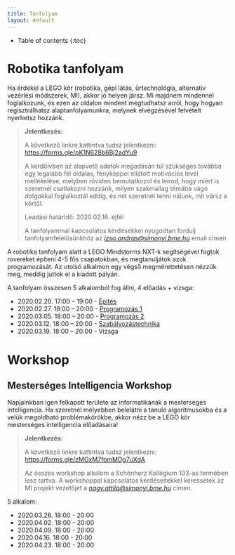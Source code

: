 ```yaml
---
title: Tanfolyam
layout: default
---
```


* Table of contents
{:toc}

# Robotika tanfolyam

Ha érdekel a LEGO kör (robotika, gépi látás, űrtechnológia, alternatív vezérlési módszerek, MI), akkor jó helyen jársz. Mi majdnem mindennel foglalkozunk, és ezen az oldalon mindent megtudhatsz arról, hogy hogyan regisztrálhatsz alaptanfolyamunkra, melynek elvégzésével felvételt nyerhetsz hozzánk.

> **Jelentkezés:**
>
> A következő linkre kattintva tudsz jelentkezni: <https://forms.gle/pK1N628b6Bj2adYu9>
>
> A kérdőívben az alapvető adatok megadásán túl szükséges továbbá egy legalább fél oldalas, fényképpel ellátott motivációs levél mellékelése, melyben röviden bemutatkozol és leírod, hogy miért is szeretnél csatlakozni hozzánk, milyen szakmailag témába vágó dolgokkal foglalkoztál eddig, és mit szeretnél tenni nálunk, mit vársz a körtől.
>
> Leadási határidő: 2020.02.16. éjfél
>
> A tanfolyammal kapcsolatos kérdésekkel nyugodtan fordulj tanfolyamfelelősünkhöz az *izso.andras@simonyi.bme.hu* email címen


A robotika tanfolyam alatt a LEGO Mindstorms NXT-k segítségével fogtok rovereket építeni 4-5 fős csapatokban, és megtanuljátok azok programozását. Az utolsó alkalmon egy végső megmérettetésen nézzük meg, meddig juttok el a kiadott pályán.

A tanfolyam összesen 5 alkalomból fog állni, 4 előadás + vizsga:

 - 2020.02.20. 17:00 – 19:00 - [Építés](epites)
 - 2020.02.27. 18:00 – 20:00 - [Programozás 1](programozas-1)
 - 2020.03.05. 18:00 – 20:00 - [Programozás 2](programozas-2)
 - 2020.03.12. 18:00 – 20:00 - [Szabályozástechnika](szabalyozastechnika)
 - 2020.03.19. 18:00 – 20:00 - Vizsga


# Workshop



## Mesterséges Intelligencia Workshop

Napjainkban igen felkapott területe az informatikának a mesterséges intelligencia. Ha szeretnél mélyebben belelátni a tanuló algoritmusokba és a velük megoldható problémakörökbe, akkor nézz be a LEGO kör mesterséges intelligencia előadásaira!

> **Jelentkezés:**
>
> A következő linkre kattintva tudsz jelentkezni: <https://forms.gle/zMGxM7fomMDg7uXdA>
>
> Az összes workshop alkalom a Schönherz Kollégium 103-as termében lesz tartva. A workshoppal kapcsolatos kérdéseitekkel keressétek az MI projekt vezetőjét a *nagy.attila@simonyi.bme.hu* címen.

5 alkalom:

- 2020.03.26. 18:00 - 20:00
- 2020.04.02. 18:00 - 20:00
- 2020.04.09. 18:00 - 20:00
- 2020.04.16. 18:00 - 20:00
- 2020.04.23. 18:00 - 20:00

